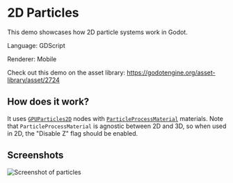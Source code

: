 # 2D Particles

This demo showcases how 2D particle systems work in Godot.

Language: GDScript

Renderer: Mobile

Check out this demo on the asset library: https://godotengine.org/asset-library/asset/2724

## How does it work?

It uses [`GPUParticles2D`](https://docs.godotengine.org/en/latest/classes/class_gpuparticles2d.html) nodes
with [`ParticleProcessMaterial`](https://docs.godotengine.org/en/latest/classes/class_particleprocessmaterial.html)
materials. Note that `ParticleProcessMaterial` is agnostic between 2D and 3D,
so when used in 2D, the "Disable Z" flag should be enabled.

## Screenshots

![Screenshot of particles](screenshots/particles.webp)
